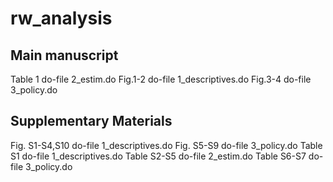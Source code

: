 # rw_analysis

## Main manuscript ##
Table 1 do-file 2_estim.do
Fig.1-2 do-file 1_descriptives.do
Fig.3-4 do-file 3_policy.do

## Supplementary Materials ##
Fig. S1-S4,S10 do-file 1_descriptives.do
Fig. S5-S9 do-file 3_policy.do
Table S1 do-file 1_descriptives.do 
Table S2-S5 do-file 2_estim.do 
Table S6-S7 do-file 3_policy.do
